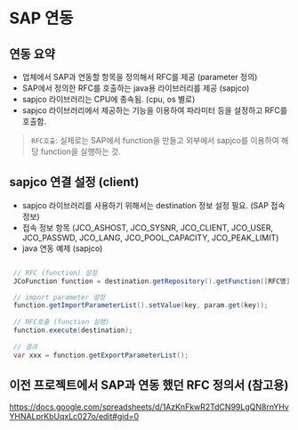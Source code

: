 # SAP 연동 
## 연동 요약
- 업체에서 SAP과 연동할 항목을 정의해서 RFC를 제공 (parameter 정의)
- SAP에서 정의한 RFC를 호출하는 java용 라이브러리를 제공 (sapjco)
- sapjco 라이브러리는 CPU에 종속됨. (cpu, os 별로)
- sapjco 라이브러리에서 제공하는 기능을 이용하여 파라미터 등을 설정하고 RFC를 호출함.

> `RFC호출`:  실제로는 SAP에서 function을 만들고 외부에서 sapjco를 이용하여 해당 function을 실행하는 것.

## sapjco 연결 설정 (client)
- sapjco 라이브러리를 사용하기 위해서는 destination 정보 설정 필요. (SAP 접속 정보)
- 접속 정보 항목 (JCO_ASHOST, JCO_SYSNR, JCO_CLIENT, JCO_USER, JCO_PASSWD, JCO_LANG, JCO_POOL_CAPACITY, JCO_PEAK_LIMIT)
- java 연동 예제 (sapjco)
```java

 // RFC (function) 설정
 JCoFunction function = destination.getRepository().getFunction([RFC명]);

 // import parameter 설정 
 function.getImportParameterList().setValue(key, param.get(key));
 
 // RFC호출 (function 실행)
 function.execute(destination);
 
 // 결과  
 var xxx = function.getExportParameterList();
```


## 이전 프로젝트에서 SAP과 연동 했던 RFC 정의서 (참고용)
https://docs.google.com/spreadsheets/d/1AzKnFkwR2TdCN99LgQN8rnYHvYHNALprKbUqxLc027o/edit#gid=0

